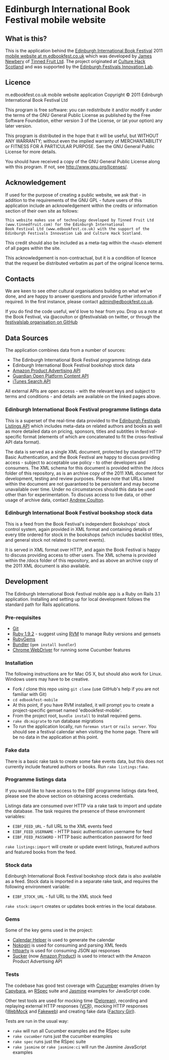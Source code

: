 # Edinburgh International Book Festival mobile website

## What is this?
This is the application behind the [Edinburgh International Book Festival](http://www.edbookfest.co.uk) 2011 [mobile website at m.edbookfest.co.uk](http://m.edbookfest.co.uk) which was developed by [James Newbery](https://github.com/froots) of [Tinned Fruit Ltd](http://tinnedfruit.com). The project originated at [Culture Hack Scotland](http://culturehackscotland.com) and was supported by the [Edinburgh Festivals Innovation Lab](http://festivalslab.com).

## Licence
m.edbookfest.co.uk mobile website application
Copyright &copy; 2011 Edinburgh International Book Festival Ltd

This program is free software: you can redistribute it and/or modify
it under the terms of the GNU General Public License as published by
the Free Software Foundation, either version 3 of the License, or
(at your option) any later version.

This program is distributed in the hope that it will be useful,
but WITHOUT ANY WARRANTY; without even the implied warranty of
MERCHANTABILITY or FITNESS FOR A PARTICULAR PURPOSE.  See the
GNU General Public License for more details.

You should have received a copy of the GNU General Public License
along with this program.  If not, see <http://www.gnu.org/licenses/>.

## Acknowledgement
If used for the purpose of creating a public website, we ask that - in addition to the requirements of the GNU
GPL - future users of this application include an acknowledgement within the credits or information section of their 
own site as follows:

    This website makes use of technology developed by Tinned Fruit Ltd (www.tinnedfruit.com) for the Edinburgh International 
	Book Festival Ltd (www.edbookfest.co.uk) with the support of the Edinburgh Festivals Innovation Lab	and Culture Hack Scotland.

This credit should also be included as a meta-tag within the `<head>` element of all pages within the site.

This acknowledgement is non-contractual, but it is a condition of licence that the request be distributed verbatim
as part of the original licence terms.

## Contacts
We are keen to see other cultural organisations building on what we've done, and are happy to answer questions and provide
further information if required. In the first instance, please contact admin@edbookfest.co.uk.

If you do find the code useful, we'd love to hear from you. Drop us a note at the Book Festival, via @acoulton or @festivalslab on
twitter, or through the [festivalslab organisation on GitHub](http://github.com/festivalslab)

## Data Sources
The application combines data from a number of sources:

* The Edinburgh International Book Festival programme listings data
* Edinburgh International Book Festival bookshop stock data
* [Amazon Product Advertising API](https://affiliate-program.amazon.co.uk/gp/advertising/api/detail/main.html)
* [Guardian Open Platform Content API](http://www.guardian.co.uk/open-platform)
* [iTunes Search API](http://www.apple.com/itunes/affiliates/resources/documentation/itunes-store-web-service-search-api.html)

All external APIs are open access - with the relevant keys and subject to terms and conditions - and details are available on 
the linked pages above.

### Edinburgh International Book Festival programme listings data
This is a superset of the real-time data provided to the [Edinburgh Festivals Listings API](http://festivalslab.com/api2011/about/) 
which includes meta-data on related authors and books as well as more detailed data on pricing, sponsors, titles and subtitles in
festival-specific format (elements of which are concatenated to fit the cross-festival API data format).

The data is served as a single XML document, protected by standard HTTP Basic Authentication, and the Book Festival are happy to
discuss providing access - subject to acceptable use policy - to other developers and consumers. The XML schema for this document
is provided within the /docs folder of this repository, as is an archive copy of the 2011 XML document for development, testing 
and review purposes. Please note that URLs listed within the document are not guaranteed to be persistent and may become unavailable
over time. Under no circumstances should this data be used other than for experimentation. To discuss access to live data, or other
usage of archive data, contact [Andrew Coulton](https://github.com/acoulton).

### Edinburgh International Book Festival bookshop stock data
This is a feed from the Book Festival's independent Bookshops' stock control system, again provided in XML format and containing
details of every title ordered for stock in the bookshops (which includes backlist titles, and general stock not related to current
events).

It is served in XML format over HTTP, and again the Book Festival is happy to discuss providing access to other users. The XML schema
is provided within the /docs folder of this repository, and as above an archive copy of the 2011 XML document is also available.

## Development

The Edinburgh International Book Festival mobile app is a Ruby on Rails 3.1 application. Installing and setting up for local development follows the standard path for Rails applications.

### Pre-requisites

* [Git](http://git-scm.com/)
* [Ruby 1.9.2](http://www.ruby-lang.org/) - suggest using [RVM](http://beginrescueend.com/) to manage Ruby versions and gemsets
* [RubyGems](http://rubygems.org/)
* [Bundler](http://gembundler.com/) (`gem install bundler`)
* [Chrome WebDriver](http://www.chromium.org/developers/testing/webdriver-for-chrome) for running some Cucumber features

### Installation

The following instructions are for Mac OS X, but should also work for Linux. Windows users may have to be creative.

* Fork / clone this repo using `git clone` (use GitHub's help if you are not familiar with Git)
* `cd edbookfest-mobile`
* At this point, if you have RVM installed, it will prompt you to create a project-specific gemset named 'edbookfest-mobile'.
* From the project root, `bundle install` to install required gems.
* `rake db:migrate` to run database migrations
* To run the application locally, run `foreman start` or `rails server`. You should see a festival calendar when visiting the home page. There will be no data in the application at this point.

### Fake data

There is a basic rake task to create some fake events data, but this does not currently include featured authors or books. Run `rake listings:fake`.

### Programme listings data

If you would like to have access to the EIBF programme listings data feed, please see the above section on obtaining access credentials.

Listings data are consumed over HTTP via a rake task to import and update the database. The task requires the presence of these environment variables:

* `EIBF_FEED_URL` - full URL to the XML events feed
* `EIBF_FEED_USERNAME` - HTTP basic authentication username for feed
* `EIBF_FEED_PASSWORD` - HTTP basic authentication password for feed

`rake listings:import` will create or update event listings, featured authors and featured books from the feed.

### Stock data

Edinburgh International Book Festival bookshop stock data is also available as a feed. Stock data is imported in a separate rake task, and requires the following environment variable:

* `EIBF_STOCK_URL` - full URL to the XML stock feed

`rake stock:import` creates or updates book entries in the local database.

### Gems

Some of the key gems used in the project:

* [Calendar Helper](https://github.com/topfunky/calendar_helper) is used to generate the calendar
* [Nokogiri](http://nokogiri.org/) is used for consuming and parsing XML feeds
* [httparty](http://httparty.rubyforge.org/) is used for consuming JSON api responses
* [Sucker](http://code.papercavalier.com/sucker/) (now [Amazon Product](http://code.papercavalier.com/amazon_product/)) is used to interact with the Amazon Product Advertising API

### Tests

The codebase has good test coverage with [Cucumber](http://cukes.info/) examples driven by [Capybara](https://github.com/jnicklas/capybara), an [RSpec](http://relishapp.com/rspec) suite and [Jasmine](http://pivotal.github.com/jasmine/) examples for JavaScript code. 

Other test tools are used for mocking time ([Delorean](https://github.com/bebanjo/delorean)), recording and replaying external HTTP responses ([VCR](http://relishapp.com/myronmarston/vcr)), mocking HTTP responses ([WebMock](https://github.com/bblimke/webmock) and [Fakeweb](https://github.com/chrisk/fakeweb)) and creating fake data ([Factory Girl](https://github.com/thoughtbot/factory_girl)).

Tests are run in the usual way:

* `rake` will run all Cucumber examples and the RSpec suite
* `rake cucumber` runs just the cucumber examples
* `rake spec` runs just the RSpec suite
* `rake jasmine` or `rake jasmine:ci` will run the Jasmine JavaScript examples
